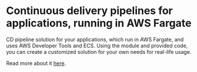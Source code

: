# Continuous delivery pipelines for applications, running in AWS Fargate

CD pipeline solution for your applications, which run in AWS Fargate, and uses AWS Developer Tools and ECS. Using the module and provided code, you can create a customized solution for your own needs for real-life usage.

Read more about it [here](https://workingwiththecloud.com/blog/fargate-cd-pipelines/).
